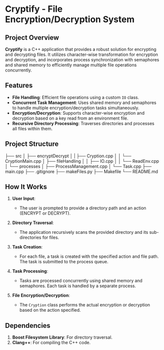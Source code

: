 # Cryptify - File Encryption/Decryption System

## Project Overview

**Cryptify** is a C++ application that provides a robust solution for encrypting and decrypting files. It utilizes character-wise transformation for encryption and decryption, and incorporates process synchronization with semaphores and shared memory to efficiently manage multiple file operations concurrently.

## Features

- **File Handling**: Efficient file operations using a custom `IO` class.
- **Concurrent Task Management**: Uses shared memory and semaphores to handle multiple encryption/decryption tasks simultaneously.
- **Encryption/Decryption**: Supports character-wise encryption and decryption based on a key read from an environment file.
- **Recursive Directory Processing**: Traverses directories and processes all files within them.

## Project Structure

├── src
│   ├── encryptDecrypt
│   |   ├── Cryption.cpp
│   │   └── CryptionMain.cpp
│   ├── fileHandling
│   │   ├── IO.cpp
│   │   └── ReadEnv.cpp
│   └── processes
│       ├── ProcessManagement.cpp
│       └── Task.cpp
├── main.cpp
├── .gitignore
├── makeFiles.py
├── Makefile
└── README.md

## How It Works

1. **User Input**:
   - The user is prompted to provide a directory path and an action (ENCRYPT or DECRYPT).

2. **Directory Traversal**:
   - The application recursively scans the provided directory and its sub-directories for files.

3. **Task Creation**:
   - For each file, a task is created with the specified action and file path. The task is submitted to the process queue.

4. **Task Processing**:
   - Tasks are processed concurrently using shared memory and semaphores. Each task is handled by a separate process.

5. **File Encryption/Decryption**:
   - The `Cryption` class performs the actual encryption or decryption based on the action specified.

## Dependencies
1. **Boost Filesystem Library**: For directory traversal.
2. **Clang++**: For compiling the C++ code.




